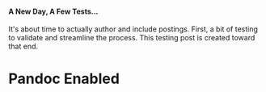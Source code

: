 #### A New Day, A Few Tests... ####

It's about time to actually author and include postings. First, a bit of testing to validate and streamline the process.
This testing post is created toward that end.

# Pandoc Enabled #

